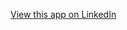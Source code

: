 [View this app on LinkedIn](https://www.linkedin.com/posts/mohamed-ibrahim-975a58220_gps-tracking-technology-activity-7175185362284068864-X3CI?utm_source=share&utm_medium=member_desktop)

